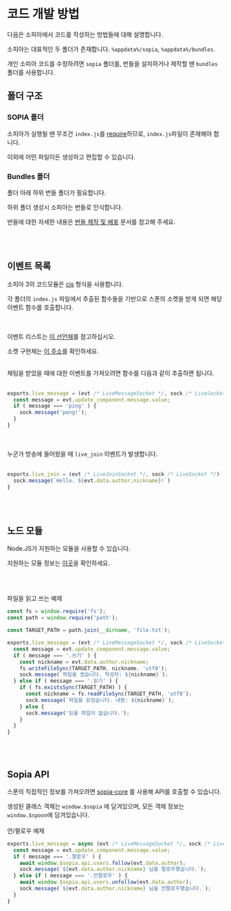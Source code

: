 # 코드 개발 방법



다음은 소피아에서 코드를 작성하는 방법들에 대해 설명합니다.

소피아는 대표적인 두 폴더가 존재합니다. `%appdata%/sopia`, `%appdata%/bundles`.

개인 소피아 코드를 수정하려면 `sopia` 폴더를, 번들을 설치하거나 제작할 땐 `bundles` 폴더를 사용합니다.



## 폴더 구조

### SOPIA 폴더


소피아가 실행될 땐 무조건 `index.js`를 [require](https://nodejs.org/api/modules.html#requireid)하므로, `index.js`파일이 존재해야 합니다.

이외에 어떤 파일이든 생성하고 편집할 수 있습니다.


### Bundles 폴더

폴더 아래 하위 번들 폴더가 필요합니다.

하위 폴더 생성시 소피아는 번들로 인식합니다.

번들에 대한 자세한 내용은 [번들 제작 및 배포](./bundle.md) 문서를 참고해 주세요.


<br>
<br>

## 이벤트 목록

소피아 3의 코드모듈은 [cjs](https://ko.wikipedia.org/wiki/CommonJS) 형식을 사용합니다.

각 폴더의 `index.js` 파일에서 추출된 함수들을 기반으로 스푼의 소켓을 받게 되면 해당 이벤트 함수를 호출합니다.

<br><br>
이벤트 리스트는 [이 선언체](https://github.com/sopia-bot/sopia-core/blob/v2/src/socket/enum/index.ts#L16-L40)를 참고하십시오.

소켓 구현체는 [이 주소](https://github.com/sopia-bot/sopia-core/blob/v2/src/socket/live-socket.ts)를 확인하세요.
<br><br>

채팅을 받았을 때에 대한 이벤트를 가져오려면 함수를 다음과 같이 추출하면 됩니다.
<br><br>
```js
exports.live_message = (evt /* LiveMessageSocket */, sock /* LiveSocket */)  => {
  const message = evt.update_component.message.value;
  if ( message === 'ping' ) {
    sock.message('pong!');
  }
}
```
<br><br>
누군가 방송에 들어왔을 때 `live_join` 이벤트가 발생합니다.
<br><br>
```js
exports.live_join = (evt /* LiveJoinSocket */, sock /* LiveSocket */)  => {
  sock.message(`Hello. ${evt.data.author.nickname}!`)
}
```

<br><br>

## 노드 모듈

Node.JS가 지원하는 모듈을 사용할 수 있습니다.

지원하는 모듈 정보는 [이곳](https://nodejs.org/docs/latest-v16.x/api/index.html)을 확인하세요.


<br><br>

파일을 읽고 쓰는 예제
```js
const fs = window.require('fs');
const path = window.require('path');

const TARGET_PATH = path.join(__dirname, 'file.txt');

exports.live_message = (evt /* LiveMessageSocket */, sock /* LiveSocket */)  => {
  const message = evt.update_component.message.value;
  if ( message === '.쓰기' ) {
    const nickname = evt.data.author.nickname;
    fs.writeFileSync(TARGET_PATH, nickname, 'utf8');
    sock.message(`파일을 썼습니다. 작성자: ${nickname}`);
  } else if ( message === '.읽기' ) {
    if ( fs.existsSync(TARGET_PATH) ) {
      const nickname = fs.readFileSync(TARGET_PATH, 'utf8');
      sock.message(`파일을 읽었습니다. 내용: ${nickname}`);
    } else {
      sock.message('읽을 파일이 없습니다.');
    }
  }
}
```

<br><br>

## Sopia API

스푼의 직접적인 정보를 가져오려면 [sopia-core](https://github.com/sopia-bot/sopia-core) 를 사용해 API를 호출할 수 있습니다.

생성된 클래스 객체는 `window.$sopia` 에 담겨있으며, 모든 객체 정보는 `window.$spoon`에 담겨있습니다.
<br><br>
언/팔로우 예제
```js
exports.live_message = async (evt /* LiveMessageSocket */, sock /* LiveSocket */)  => {
  const message = evt.update_component.message.value;
  if ( message === '.팔로우' ) {
    await window.$sopia.api.users.follow(evt.data.author);
    sock.message(`${evt.data.author.nickname} 님을 팔로우했습니다.`);
  } else if ( message === '.언팔로우' ) {
    await window.$sopia.api.users.unfollow(evt.data.author);
    sock.message(`${evt.data.author.nickname} 님을 언팔로우했습니다.`);
  }
}
```
